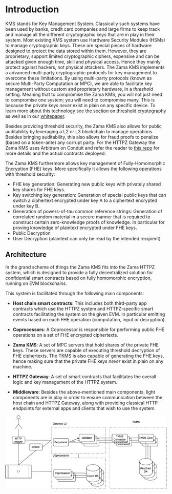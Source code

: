 # Introduction

KMS stands for Key Management System. Classically such systems have been used by banks, credit card companies and large firms to keep track and manage all the different cryptographic keys that are in play in their system.
Most existing KMS system use Hardware Security Modules (HSMs) to manage cryptographic keys. These are special pieces of hardware designed to protect the data stored within them. However, they are proprietary, support limited cryptographic ciphers, expensive and can be attacked given enough time, skill and physical access. Hence they mainly protect against hackers, not physical attackers.
The Zama KMS implements a advanced multi-party cryptographic protocols for key management to overcome these limitations. By using multi-party protocols (known as secure Multi-Party Computation or MPC), we are able to facilitate key management without custom and proprietary hardware, in a _threshold_ setting. Meaning that to compromise the Zama KMS, you will not just need to compromise one system; you will need to compromise many. This is because the private keys _never_ exist in plain on any specific device. To learn more about this technology see [the section on threshold cryptography](./concepts.md) as well as in our [whitepaper](https://github.com/zama-ai/kms-whitepaper).

Besides providing threshold security, the Zama KMS also allows for public auditability by leveraging a L2 or L3 blockchain to manage operations. Besides bringing auditability, this also allows for fraud proofs to penalize (based on a token-ante) any corrupt party.
For the HTTPZ Gateway the Zama KMS uses Arbitrum on Conduit and refer the reader to [this repo](https://github.com/zama-ai/gateway-l2) for more details and the actual contracts deployed.

The Zama KMS furthermore allows key management of Fully-Homomorphic Encryption (FHE) keys.
More specifically it allows the following operations with threshold security:
- FHE key generation: Generating new public keys with privately shared key shares for FHE keys.
- Key switching key generation: Generation of special public keys that can switch a ciphertext encrypted under key A to a ciphertext encrypted under key B.
- Generation of powers-of-tau common reference strings: Generation of correlated random material in a secure manner that is required to construct certain zero-knowledge proofs of knowledge. In particular for proving knowledge of plaintext encrypted under FHE keys.
- Public Decryption
- User Decryption (plaintext can only be read by the intended recipient)


## Architecture
In the grand scheme of things the Zama KMS fits into the Zama HTTPZ system, which is designed to provide a fully decentralized solution for confidential smart contracts based on fully homomorphic encryption, running on EVM blockchains.

This system is facilitated through the following main components:

- __Host chain smart contracts__: This includes both third-party app contracts which use the HTTPZ system and HTTPZ-specific smart contracts facilitating the system on the given EVM. In particular emitting events based on each FHE operation (computation, input or decryption).

- __Coprocessors__: A Coprocessor is responsible for performing public FHE operations on a set of FHE encrypted ciphertexts.

- __Zama KMS__: A set of MPC servers that hold shares of the private FHE keys. These servers are capable of executing threshold decryption of FHE ciphertexts. The TKMS is also capable of generating the FHE keys, hence making sure that the private FHE keys _never_ exist in plain on any machine.

- __HTTPZ Gateway__: A set of smart contracts that facilitates the overall logic and key management of the HTTPZ system.

- __Middleware__: Besides the above-mentioned main components, light components are in play in order to ensure communication between the host chain and HTTPZ Gateway, along with providing classical HTTP endpoints for external apps and clients that wish to use the system.

![Overview of the architecture](./overview.png)
